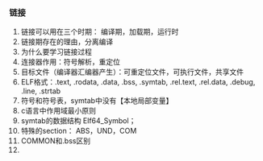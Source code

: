 ### 链接

1. 链接可以用在三个时期： 编译期，加载期，运行时
2. 链接期存在的理由，分离编译
3. 为什么要学习链接过程
4. 连接器作用：符号解析，重定位
5. 目标文件（编译器汇编器产生）：可重定位文件，可执行文件，共享文件 
6. ELF格式：.text, .rodata, .data, .bss, .symtab, .rel.text, .rel.data, .debug, .line, .strtab
7. 符号和符号表，symtab中没有【本地局部变量】
8. c语言中作用域最小原则
9. symtab的数据结构 Elf64_Symbol；
10. 特殊的section： ABS，UND，COM
11. COMMON和.bss区别
12. 